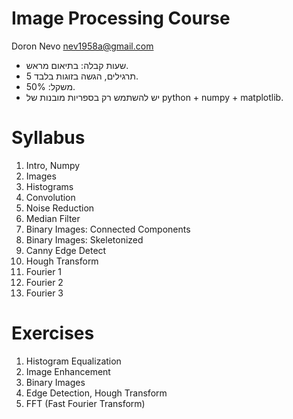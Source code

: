 # Image Processing Course

Doron Nevo nev1958a@gmail.com
- שעות קבלה: בתיאום מראש.
- 5 תרגילים, הגשה בזוגות בלבד.
- משקל: 50%.
- יש להשתמש רק בספריות מובנות של python + numpy + matplotlib.

# Syllabus
1. Intro, Numpy
2. Images
3. Histograms
4. Convolution
5. Noise Reduction
6. Median Filter
7. Binary Images: Connected Components
8. Binary Images: Skeletonized
9. Canny Edge Detect
10. Hough Transform
11. Fourier 1
12. Fourier 2
13. Fourier 3

# Exercises
1. Histogram Equalization
2. Image Enhancement
3. Binary Images
4. Edge Detection, Hough Transform
5. FFT (Fast Fourier Transform)

